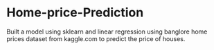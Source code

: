 # Home-price-Prediction

Built a model using sklearn and linear regression using banglore home prices dataset from kaggle.com to predict the price of houses.
